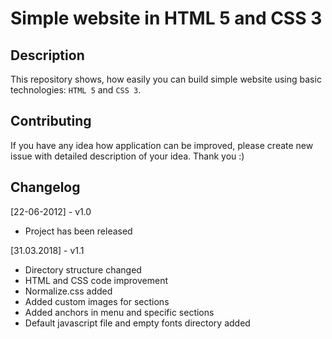 # Simple website in HTML 5 and CSS 3

## Description

This repository shows, how easily you can build simple website using basic technologies: `HTML 5` and `CSS 3`.

## Contributing
If you have any idea how application can be improved, please create new issue with detailed description of your idea. Thank you :)


## Changelog

[22-06-2012] - v1.0
* Project has been released

[31.03.2018] - v1.1
* Directory structure changed
* HTML and CSS code improvement
* Normalize.css added
* Added custom images for sections
* Added anchors in menu and specific sections
* Default javascript file and empty fonts directory added

